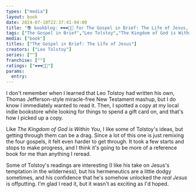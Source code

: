 ```yaml
---
types: ["media"]
layout: book
date: 2024-07-10T22:37:41-04:00
title: "📚 bookblog: ❤️❤️❤️🖤🖤 for The Gospel in Brief: The Life of Jesus, by Leo Tolstoy"
tags: ["The Gospel in Brief","Leo Tolstoy","The Kingdom of God is Within You","Jesus Christ","New Testament"]
media: ["book"]
titles: ["The Gospel in Brief: The Life of Jesus"]
creators: ["Leo Tolstoy"]
series: [""]
franchise: [""]
ratings: ["❤️❤️❤️🖤🖤"]
params:
  entry:
---
```


I don't remember when I learned that Leo Tolstoy had written his own, Thomas Jefferson-style miracle-free New Testament mashup, but I do know I immediately wanted to read it. Then, I spotted a copy at my local indie bookstore while looking for things to spend a gift card on, and that's how I picked up a copy.

Like *The Kingdom of God is Within You*, I like some of Tolstoy's ideas, but getting through them can be a drag. Since a lot of this one is just remixing the four gospels, it felt even harder to get through. It took a few starts and stops to make progress, and I think it's going to be more of a reference book for me than anything I reread.

Some of Tolstoy's readings are interesting (I like his take on Jesus's temptation in the wilderness), but his hermeneutics are a little dodgy sometimes, and his confidence that he's somehow unlocked the *real Jesus* is offputting. I'm glad I read it, but it wasn't as exciting as I'd hoped.
